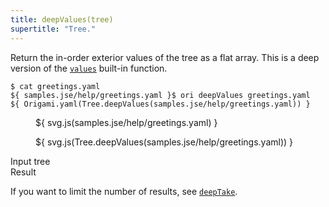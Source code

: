 ```yaml
---
title: deepValues(tree)
supertitle: "Tree."
---
```


Return the in-order exterior values of the tree as a flat array. This is a deep version of the [`values`](values.html) built-in function.

```console
$ cat greetings.yaml
${ samples.jse/help/greetings.yaml }$ ori deepValues greetings.yaml
${ Origami.yaml(Tree.deepValues(samples.jse/help/greetings.yaml)) }
```

<div class="sideBySide">
  <figure>
    ${ svg.js(samples.jse/help/greetings.yaml) }
  </figure>
  <figure>
    ${ svg.js(Tree.deepValues(samples.jse/help/greetings.yaml)) }
  </figure>
  <figcaption>Input tree</figcaption>
  <figcaption>Result</figcaption>
</div>

If you want to limit the number of results, see [`deepTake`](deepTake.html).
